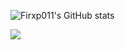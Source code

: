 ![Firxp011's GitHub stats](https://github-readme-stats.vercel.app/api?username=Firxp011&show_icons=true&theme=radical)

![](https://cdn.jsdelivr.net/gh/Firxp011/Firxp011/profile-summary-card-output/algolia/0-profile-details.svg)
